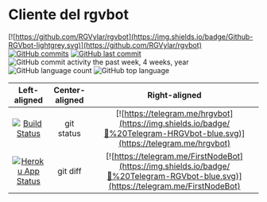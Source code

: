 # Cliente del rgvbot




[![https://github.com/RGVylar/rgvbot](https://img.shields.io/badge/Github-RGVbot-lightgrey.svg)](https://github.com/RGVylar/rgvbot)
[![GitHub commits](https://img.shields.io/github/commits-since/RGVylar/rgvbotWithHTML/0.0.1.svg)](https://github.com/RGVylar/rgvbotWithHTML/commits/master)
[![GitHub last commit](https://img.shields.io/github/last-commit/RGVylar/rgvbotWithHTML.svg)](https://github.com/RGVylar/rgvbotWithHTML)
![GitHub commit activity the past week, 4 weeks, year](https://img.shields.io/github/commit-activity/y/RGVylar/rgvbotWithHTML.svg)
![GitHub language count](https://img.shields.io/github/languages/count/RGVylar/rgvbotWithHTML.svg)
![GitHub top language](https://img.shields.io/github/languages/top/RGVylar/rgvbotWithHTML.svg)




| Left-aligned | Center-aligned | Right-aligned |
|     :---:    |     :---:      |     :---:     |
| [![Build Status](https://travis-ci.org/RGVylar/rgvbotWithHTML.svg?branch=master)](https://travis-ci.org/RGVylar/rgvbotWithHTML)   | git status     | [![https://telegram.me/hrgvbot](https://img.shields.io/badge/💬%20Telegram-HRGVbot-blue.svg)](https://telegram.me/hrgvbot)    |
| [![Heroku App Status](http://heroku-shields.herokuapp.com/rgvbot-with-html)](https://rgvbot-with-html.herokuapp.com)     | git diff       | [![https://telegram.me/FirstNodeBot](https://img.shields.io/badge/💬%20Telegram-RGVbot-blue.svg)](https://telegram.me/FirstNodeBot)      |
